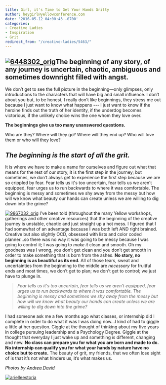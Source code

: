 ```yaml
---
title: Girl, it's Time to Get Your Hands Gritty
author: heygirl@yellowconference.com
date: '2016-05-12 04:00:43 -0700'
categories:
- Creative Ladies
- Inspiration
- Grit
redirect_from: "/creative-ladies/5463/"
---
```


## [![6448302_orig](http://yellowconference.com/wp-content/uploads/2016/05/6448302_orig.jpg)](http://yellowconference.com/wp-content/uploads/2016/05/6448302_orig.jpg)The beginning of any story, of any journey is uncertain, chaotic, ambiguous and sometimes downright filled with angst.

We don’t get to see the full picture in the beginning—only glimpses, only introductions to the characters that will have big and small influence. I don’t about you but, to be honest, I really don’t like beginnings, they stress me out because I just want to know what happens --- I just want to know if the heroine finds out the truth of her identity, if the underdog becomes victorious, if the unlikely choice wins the one whom they love over.

**The beginnings give us too many unanswered questions.**

Who are they? Where will they go? Where will they end up? Who will love them or who will they love?

## _The beginning is the start of all the grit._

It is where we have to make a name for ourselves and figure out what that means for the rest of our story, it is the first step in the journey; but sometimes, we don’t always get to experience the first step because we are so crippled by fear. Fear tells us it's too uncertain, fear tells us we aren’t equipped, fear urges us to run backwards to where it was comfortable. The beginning is messy and sometimes we shy away from the messy but how will we know what beauty our hands can create unless we are willing to dig down into the grime?

[![9867032_orig](http://yellowconference.com/wp-content/uploads/2016/05/9867032_orig.jpg)](http://yellowconference.com/wp-content/uploads/2016/05/9867032_orig.jpg) I’ve been told (throughout the many Yellow workshops, gatherings and other creative resources) that the beginning of the creative journey is unstable, chaotic and just straight up a hot mess. I figured that I had somewhat of an advantage because I was both left AND right brained. Creative but also slightly OCD, obsessed with lists and color coded planner...so there was no way it was going to be messy because I was going to control it; I was going to _make it_ clean and smooth. Oh my goodness was I wrong, you don’t get clean and you don’t get smooth in order to make something that is born from the ashes. **No story, no beginning is as beautiful as its end.** All of those tears, sweat and uncertainties from the beginning to the middle are _necessary_ for fruitful ends and most times, we don’t get to plan; we don't get to control; we just have to plunge in.

> _Fear tells us it's too uncertain, fear tells us we aren’t equipped, fear urges us to run backwards to where it was comfortable. The beginning is messy and sometimes we shy away from the messy but how will we know what beauty our hands can create unless we are willing to dig down into the grime?_

I had someone ask me a few months ago what classes, or internship did I complete in order to do what it was I was doing now...I kind of had to giggle a little at her question. Giggle at the thought of thinking about my five years in college pursuing leadership and a Psychology Degree. Giggle at the thought that everyday I just wake up and something is different, changing and new. **No class can prepare you for what you are born and made to do.** **No internship can qualify you for what your hands by nature have no choice but to create.** The beauty of grit, my friends, that we often lose sight of is that it’s not what hinders us, it’s what makes us.

_Photos by [Andrea David](http://andreadavidoc.com/2/category/lifestyle/1.html)_

[![arielleestoria](http://yellowconference.com/wp-content/uploads/2016/01/arielleestoria.jpg)](http://arielleestoria.com/)
